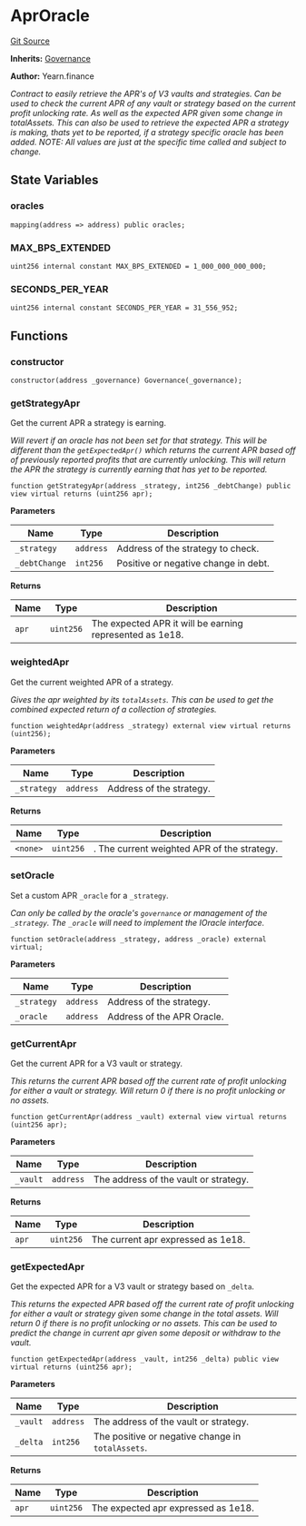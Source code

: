 <!-- markdownlint-disable MD024 MD036 -->
# AprOracle

[Git Source](https://github.com/yearn/tokenized-strategy-periphery/blob/b5038c9021e11faa494b2ff9921a2fa9566f8d8b/src/AprOracle/AprOracle.sol)

**Inherits:**
[Governance](/src/utils/Governance.sol/contract.Governance.md)

**Author:**
Yearn.finance

*Contract to easily retrieve the APR's of V3 vaults and
strategies.
Can be used to check the current APR of any vault or strategy
based on the current profit unlocking rate. As well as the
expected APR given some change in totalAssets.
This can also be used to retrieve the expected APR a strategy
is making, thats yet to be reported, if a strategy specific
oracle has been added.
NOTE: All values are just at the specific time called and subject
to change.*

## State Variables

### oracles

```solidity
mapping(address => address) public oracles;
```

### MAX_BPS_EXTENDED

```solidity
uint256 internal constant MAX_BPS_EXTENDED = 1_000_000_000_000;
```

### SECONDS_PER_YEAR

```solidity
uint256 internal constant SECONDS_PER_YEAR = 31_556_952;
```

## Functions

### constructor

```solidity
constructor(address _governance) Governance(_governance);
```

### getStrategyApr

Get the current APR a strategy is earning.

*Will revert if an oracle has not been set for that strategy.
This will be different than the `getExpectedApr()` which returns
the current APR based off of previously reported profits that
are currently unlocking.
This will return the APR the strategy is currently earning that
has yet to be reported.*

```solidity
function getStrategyApr(address _strategy, int256 _debtChange) public view virtual returns (uint256 apr);
```

**Parameters**

|Name|Type|Description|
|----|----|-----------|
|`_strategy`|`address`|Address of the strategy to check.|
|`_debtChange`|`int256`|Positive or negative change in debt.|

**Returns**

|Name|Type|Description|
|----|----|-----------|
|`apr`|`uint256`|The expected APR it will be earning represented as 1e18.|

### weightedApr

Get the current weighted APR of a strategy.

*Gives the apr weighted by its `totalAssets`. This can be used
to get the combined expected return of a collection of strategies.*

```solidity
function weightedApr(address _strategy) external view virtual returns (uint256);
```

**Parameters**

|Name|Type|Description|
|----|----|-----------|
|`_strategy`|`address`|Address of the strategy.|

**Returns**

|Name|Type|Description|
|----|----|-----------|
|`<none>`|`uint256`|. The current weighted APR of the strategy.|

### setOracle

Set a custom APR `_oracle` for a `_strategy`.

*Can only be called by the oracle's `governance` or
management of the `_strategy`.
The `_oracle` will need to implement the IOracle interface.*

```solidity
function setOracle(address _strategy, address _oracle) external virtual;
```

**Parameters**

|Name|Type|Description|
|----|----|-----------|
|`_strategy`|`address`|Address of the strategy.|
|`_oracle`|`address`|Address of the APR Oracle.|

### getCurrentApr

Get the current APR for a V3 vault or strategy.

*This returns the current APR based off the current
rate of profit unlocking for either a vault or strategy.
Will return 0 if there is no profit unlocking or no assets.*

```solidity
function getCurrentApr(address _vault) external view virtual returns (uint256 apr);
```

**Parameters**

|Name|Type|Description|
|----|----|-----------|
|`_vault`|`address`|The address of the vault or strategy.|

**Returns**

|Name|Type|Description|
|----|----|-----------|
|`apr`|`uint256`|The current apr expressed as 1e18.|

### getExpectedApr

Get the expected APR for a V3 vault or strategy based on `_delta`.

*This returns the expected APR based off the current
rate of profit unlocking for either a vault or strategy
given some change in the total assets.
Will return 0 if there is no profit unlocking or no assets.
This can be used to predict the change in current apr given some
deposit or withdraw to the vault.*

```solidity
function getExpectedApr(address _vault, int256 _delta) public view virtual returns (uint256 apr);
```

**Parameters**

|Name|Type|Description|
|----|----|-----------|
|`_vault`|`address`|The address of the vault or strategy.|
|`_delta`|`int256`|The positive or negative change in `totalAssets`.|

**Returns**

|Name|Type|Description|
|----|----|-----------|
|`apr`|`uint256`|The expected apr expressed as 1e18.|
